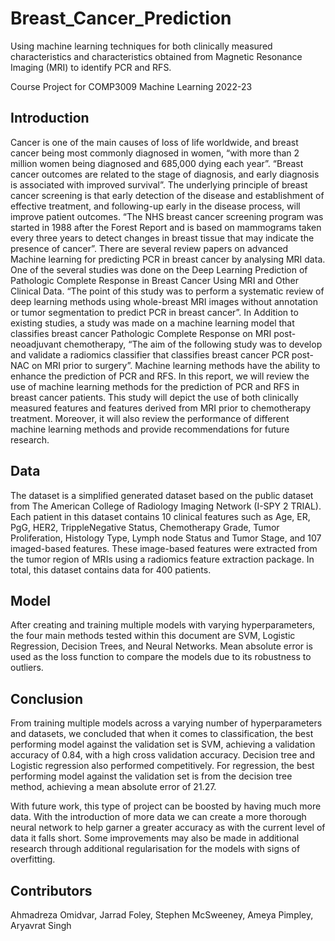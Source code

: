 # Breast_Cancer_Prediction
Using machine learning techniques for both clinically measured characteristics and characteristics obtained from Magnetic Resonance Imaging (MRI) to identify PCR and RFS. 

Course Project for COMP3009 Machine Learning 2022-23

## Introduction
Cancer is one of the main causes of loss of life worldwide, and breast cancer being most commonly diagnosed in women, “with more than 2 million women being diagnosed and 685,000 dying each year”. “Breast cancer outcomes are related to the stage of diagnosis, and early diagnosis is associated with improved survival”.
The underlying principle of breast cancer screening is that early detection of the disease and establishment of effective treatment, and following-up early in the disease process, will improve patient outcomes. “The NHS breast cancer screening program was started in 1988 after the Forest Report and is based on mammograms taken every three years to detect changes in breast tissue that may indicate the presence of cancer”. 
There are several review papers on advanced Machine learning for predicting PCR in breast cancer by analysing MRI data. One of the several studies was done on the Deep Learning Prediction of Pathologic Complete Response in Breast Cancer Using MRI and Other Clinical Data. “The point of this study was to perform a systematic review of deep learning methods using whole-breast MRI images without annotation or tumor segmentation to predict PCR in breast cancer”. In Addition to existing studies, a study was made on a machine learning model that classifies breast cancer Pathologic Complete Response on MRI post-neoadjuvant chemotherapy, “The aim of the following study was to develop and validate a radiomics classifier that classifies breast cancer PCR post-NAC on MRI prior to surgery”.
Machine learning methods have the ability to enhance the prediction of PCR and RFS. In this report, we will review the use of machine learning methods for the prediction of PCR and RFS in breast cancer patients. This study will depict the use of both clinically measured features and features derived from MRI prior to chemotherapy treatment. Moreover, it will also review the performance of different machine learning methods and provide recommendations for future research.

## Data
The dataset is a simplified generated dataset based on the public dataset from The American College of Radiology Imaging Network (I-SPY 2 TRIAL). Each patient in this dataset contains 10 clinical features such as Age, ER, PgG, HER2, TrippleNegative Status, Chemotherapy Grade, Tumor Proliferation, Histology Type, Lymph node Status and Tumor Stage, and 107 imaged-based features. These image-based features were extracted from the tumor region of MRIs using a radiomics feature extraction package. In total, this dataset contains data for 400 patients.

## Model
After creating and training multiple models with varying hyperparameters, the four main methods tested within this document are SVM, Logistic Regression, Decision Trees, and Neural Networks.
Mean absolute error is used as the loss function to compare the models due to its robustness to outliers.

## Conclusion
From training multiple models across a varying number of hyperparameters and datasets, we concluded that when it comes to classification, the best performing model against the validation set is SVM, achieving a validation accuracy of 0.84, with a high cross validation accuracy. Decision tree and Logistic regression also performed competitively. For regression, the best performing model against the validation set is from the decision tree method, achieving a mean absolute error of 21.27.

With future work, this type of project can be boosted by having much more data. With the introduction of more data we can create a more thorough neural network to help garner a greater accuracy as with the current level of data it falls short. Some improvements may also be made in additional research through additional regularisation for the models with signs of overfitting.

## Contributors
Ahmadreza Omidvar,
Jarrad Foley,
Stephen McSweeney,
Ameya Pimpley,
Aryavrat Singh




